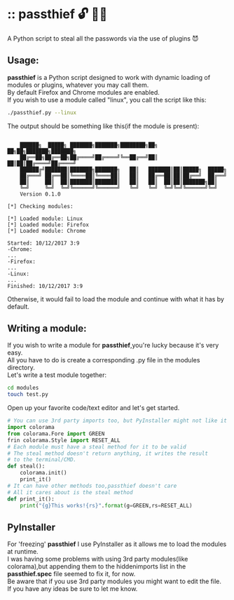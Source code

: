 # :: passthief :unlock: :running::dash:
A Python script to steal all the passwords via the use of plugins :smiling_imp:
## Usage:
<b>passthief</b> is a Python script designed to work with dynamic loading of modules or plugins, whatever you may call them.<br />
By default Firefox and Chrome modules are enabled.<br/>
If you wish to use a module called "linux", you call the script like this:
```bash
./passthief.py --linux
```
The output should be something like this(if the module is present):
```

	██████╗  █████╗ ███████╗███████╗████████╗██╗  ██╗██╗███████╗███████╗
	██╔══██╗██╔══██╗██╔════╝██╔════╝╚══██╔══╝██║  ██║██║██╔════╝██╔════╝
	██████╔╝███████║███████╗███████╗   ██║   ███████║██║█████╗  █████╗
	██╔═══╝ ██╔══██║╚════██║╚════██║   ██║   ██╔══██║██║██╔══╝  ██╔══╝
	██║     ██║  ██║███████║███████║   ██║   ██║  ██║██║███████╗██║
	╚═╝     ╚═╝  ╚═╝╚══════╝╚══════╝   ╚═╝   ╚═╝  ╚═╝╚═╝╚══════╝╚═╝
	Version 0.1.0
	
[*] Checking modules:

[*] Loaded module: Linux
[*] Loaded module: Firefox
[*] Loaded module: Chrome

Started: 10/12/2017 3:9
-Chrome:
...
-Firefox:
...
-Linux:
...
Finished: 10/12/2017 3:9

```
Otherwise, it would fail to load the module and continue with what it has by default.
## Writing a module:
If you wish to write a module for <b>passthief</b>,you're lucky because it's very easy.<br />
All you have to do is create a corresponding .py file in the modules directory.<br />
Let's write a test module together:
```bash
cd modules
touch test.py
```
Open up your favorite code/text editor and let's get started.
```python
# You can use 3rd party imports too, but PyInstaller might not like it
import colorama
from colorama.Fore import GREEN
frin colorama.Style import RESET_ALL
# Each module must have a steal method for it to be valid
# The steal method doesn't return anything, it writes the result
# to the terminal/CMD.
def steal():
	colorama.init()
    print_it()
# It can have other methods too,passthief doesn't care
# All it cares about is the steal method
def print_it():
	print("{g}This works!{rs}".format(g=GREEN,rs=RESET_ALL)
```
## PyInstaller
For 'freezing' <b>passthief</b> I use PyInstaller as it allows me to load the modules at runtime.<br />
I was having some problems with using 3rd party modules(like colorama),but appending them to the hiddenimports list in the <b>passthief.spec</b> file seemed to fix it, for now.<br />
Be aware that if you use 3rd party modules you might want to edit the file.<br />
If you have any ideas be sure to let me know.





